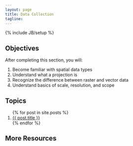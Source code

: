 ```yaml
---
layout: page
title: Data Collection
tagline:
---
```

{% include JB/setup %}

## Objectives

After completing this section, you will:

1. Become familiar with spatial data types
2. Understand what a projection is
3. Recognize the difference between raster and vector data
4. Understand basics of scale, resolution, and scope

## Topics

<ol class="posts">
  {% for post in site.posts %}
    <li><a href="{{ BASE_PATH }}{{ post.url }}">{{ post.title }}</a></li>
  {% endfor %}
</ol>

## More Resources


